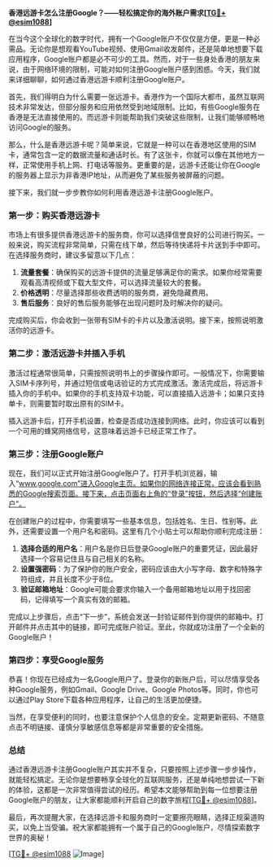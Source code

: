 **香港远游卡怎么注册Google？——轻松搞定你的海外账户需求[[TG💪+ @esim1088](https://t.me/s/esim1088)]**

在当今这个全球化的数字时代，拥有一个Google账户不仅仅是方便，更是一种必需品。无论你是想观看YouTube视频、使用Gmail收发邮件，还是简单地想要下载应用程序，Google账户都是必不可少的工具。然而，对于一些身处香港的朋友来说，由于网络环境的限制，可能对如何注册Google账户感到困惑。今天，我们就来详细聊聊，如何通过香港远游卡顺利注册Google账户。

首先，我们得明白为什么需要一张远游卡。香港作为一个国际大都市，虽然互联网技术非常发达，但部分服务和应用依然受到地域限制。比如，有些Google服务在香港是无法直接使用的。而远游卡则能帮助我们突破这些限制，让我们能够顺畅地访问Google的服务。

那么，什么是香港远游卡呢？简单来说，它就是一种可以在香港地区使用的SIM卡，通常包含一定的数据流量和通话时长。有了这张卡，你就可以像在其他地方一样，正常使用手机上网、打电话等服务。更重要的是，远游卡还能让你在Google的服务器上显示为非香港IP地址，从而避免了某些服务被屏蔽的问题。

接下来，我们就一步步教你如何利用香港远游卡注册Google账户。

### 第一步：购买香港远游卡

市场上有很多提供香港远游卡的服务商，你可以选择信誉良好的公司进行购买。一般来说，购买流程非常简单，只需在线下单，然后等待快递将卡片送到手中即可。在选择服务商时，建议多留意以下几点：

1. **流量套餐**：确保购买的远游卡提供的流量足够满足你的需求。如果你经常需要观看高清视频或下载大型文件，可以选择流量较大的套餐。
2. **价格透明**：尽量选择那些收费透明的服务商，避免隐藏费用。
3. **售后服务**：良好的售后服务能够在出现问题时及时解决你的疑问。

完成购买后，你会收到一张带有SIM卡的卡片以及激活说明。接下来，按照说明激活你的远游卡。

### 第二步：激活远游卡并插入手机

激活过程通常很简单，只需按照说明书上的步骤操作即可。一般情况下，你需要输入SIM卡序列号，并通过短信或电话验证的方式完成激活。激活完成后，将远游卡插入你的手机中。如果你的手机支持双卡功能，可以直接插入远游卡；如果只支持单卡，则需要暂时取出原有的SIM卡。

插入远游卡后，打开手机设置，检查是否成功连接到网络。此时，你应该可以看到一个可用的蜂窝网络信号，这意味着远游卡已经正常工作了。

### 第三步：注册Google账户

现在，我们可以正式开始注册Google账户了。打开手机浏览器，输入“www.google.com”进入Google主页。如果你的网络连接正常，应该会看到熟悉的Google搜索页面。接下来，点击页面右上角的“登录”按钮，然后选择“创建账户”。

在创建账户的过程中，你需要填写一些基本信息，包括姓名、生日、性别等。此外，还需要设置一个用户名和密码。这里有几个小贴士可以帮助你顺利完成注册：

1. **选择合适的用户名**：用户名是你日后登录Google账户的重要凭证，因此最好选择一个容易记住且与自己相关的名称。
2. **设置强密码**：为了保护你的账户安全，密码应该由大小写字母、数字和特殊字符组成，并且长度不少于8位。
3. **验证邮箱地址**：Google可能会要求你输入一个备用邮箱地址以用于找回密码，记得填写一个真实有效的邮箱。

完成以上步骤后，点击“下一步”，系统会发送一封验证邮件到你提供的邮箱中。打开邮件并点击其中的链接，即可完成账户验证。至此，你就成功注册了一个全新的Google账户！

### 第四步：享受Google服务

恭喜！你现在已经成为一名Google用户了。登录你的新账户后，可以尽情享受各种Google服务，例如Gmail、Google Drive、Google Photos等。同时，你也可以通过Play Store下载各种应用程序，让自己的生活更加便捷。

当然，在享受便利的同时，也要注意保护个人信息的安全。定期更新密码、不随意点击不明链接、谨慎分享敏感信息等都是非常重要的安全措施。

### 总结

通过香港远游卡注册Google账户其实并不复杂，只要按照上述步骤一步步操作，就能轻松搞定。无论你是想要畅享全球化的互联网服务，还是单纯地想尝试一下新的体验，这都是一次非常值得尝试的经历。希望本文能够帮助到每一位想要注册Google账户的朋友，让大家都能顺利开启自己的数字旅程[[TG💪+ @esim1088](https://t.me/s/esim1088)]。

最后，再次提醒大家，在选择远游卡和服务商时一定要擦亮眼睛，选择正规渠道购买，以免上当受骗。祝大家都能拥有一个属于自己的Google账户，尽情探索数字世界的奥秘！

[[TG💪+ @esim1088](https://t.me/s/esim1088) ![Image](https://i.postimg.cc/4NQfJmqS/Snipaste-2025-05-13-00-14-12.png)]